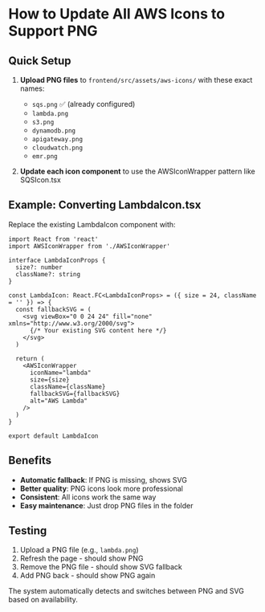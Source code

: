 # How to Update All AWS Icons to Support PNG

## Quick Setup

1. **Upload PNG files** to `frontend/src/assets/aws-icons/` with these exact names:
   - `sqs.png` ✅ (already configured)
   - `lambda.png`
   - `s3.png`
   - `dynamodb.png`
   - `apigateway.png`
   - `cloudwatch.png`
   - `emr.png`

2. **Update each icon component** to use the AWSIconWrapper pattern like SQSIcon.tsx

## Example: Converting LambdaIcon.tsx

Replace the existing LambdaIcon component with:

```tsx
import React from 'react'
import AWSIconWrapper from './AWSIconWrapper'

interface LambdaIconProps {
  size?: number
  className?: string
}

const LambdaIcon: React.FC<LambdaIconProps> = ({ size = 24, className = '' }) => {
  const fallbackSVG = (
    <svg viewBox="0 0 24 24" fill="none" xmlns="http://www.w3.org/2000/svg">
      {/* Your existing SVG content here */}
    </svg>
  )

  return (
    <AWSIconWrapper
      iconName="lambda"
      size={size}
      className={className}
      fallbackSVG={fallbackSVG}
      alt="AWS Lambda"
    />
  )
}

export default LambdaIcon
```

## Benefits

- **Automatic fallback**: If PNG is missing, shows SVG
- **Better quality**: PNG icons look more professional
- **Consistent**: All icons work the same way
- **Easy maintenance**: Just drop PNG files in the folder

## Testing

1. Upload a PNG file (e.g., `lambda.png`)
2. Refresh the page - should show PNG
3. Remove the PNG file - should show SVG fallback
4. Add PNG back - should show PNG again

The system automatically detects and switches between PNG and SVG based on availability.
